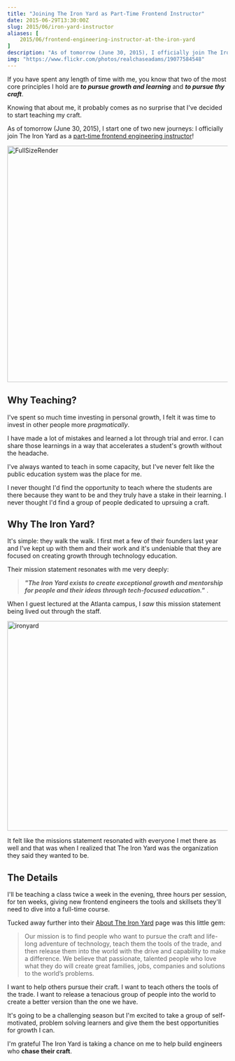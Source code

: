 ```yaml
---
title: "Joining The Iron Yard as Part-Time Frontend Instructor"
date: 2015-06-29T13:30:00Z
slug: 2015/06/iron-yard-instructor
aliases: [
    2015/06/frontend-engineering-instructor-at-the-iron-yard
]
description: "As of tomorrow (June 30, 2015), I officially join The Iron Yard as a part-time frontend engineering instructor."
img: "https://www.flickr.com/photos/realchaseadams/19077584548"
---
```


If you have spent any length of time with me, you know that two of the most core principles I hold are __*to pursue growth and learning*__ and __*to pursue thy craft*__.

Knowing that about me, it probably comes as no surprise that I've decided to start teaching my craft.

As of tomorrow (June 30, 2015), I start one of two new journeys: I officially join The Iron Yard as a [part-time frontend engineering instructor](http://theironyard.com/courses/part-time/front-end/)!

<a href="https://www.flickr.com/photos/realchaseadams/19077584548" title="FullSizeRender by Chase Adams, on Flickr"><img src="https://c1.staticflickr.com/1/264/19077584548_f4ea27fd2a_z.jpg" width="640" height="541" alt="FullSizeRender"></a>

## Why Teaching?

I've spent so much time investing in personal growth, I felt it was time to invest in other people more _pragmatically_.

I have made a lot of mistakes and learned a lot through trial and error. I can share those learnings in a way that accelerates a student's growth without the headache.

I've always wanted to teach in some capacity, but I've never felt like the public education system was the place for me.

I never thought I'd find the opportunity to teach where the students are there because they want to be and they truly have a stake in their learning. I never thought I'd find a group of people dedicated to uprsuing a craft.

## Why The Iron Yard?

It's simple: they walk the walk. I first met a few of their founders last year and I've kept up with them and their work and it's undeniable that they are focused on creating growth through technology education.

Their mission statement resonates with me very deeply:

>__*"The Iron Yard exists to create exceptional growth and mentorship for people and their ideas through tech-focused education."*__ .

When I guest lectured at the Atlanta campus, I _saw_ this mission statement being lived out through the staff.

<a href="https://www.flickr.com/photos/realchaseadams/19269022401" title="ironyard by Chase Adams, on Flickr"><img src="https://c1.staticflickr.com/1/309/19269022401_d6940757ca_z.jpg" width="640" height="480" class="full" alt="ironyard"></a>

It felt like the missions statement resonated with everyone I met there  as well and that was when I realized that The Iron Yard was the organization they said they wanted to be.

## The Details

I'll be teaching a class twice a week in the evening, three hours per session, for ten weeks, giving new frontend engineers the tools and skillsets they'll need to dive into a full-time course.

Tucked away further into their [About The Iron Yard](http://theironyard.com/about/) page was this little gem:

>  Our mission is to find people who want to pursue the craft and life-long adventure of technology, teach them the tools of the trade, and then release them into the world with the drive and capability to make a difference. We believe that passionate, talented people who love what they do will create great families, jobs, companies and solutions to the world’s problems.

I want to help others pursue their craft. I want to teach others the tools of the trade. I want to release a tenacious group of people into the world to create a better version than the one we have.

It's going to be a challenging season but I'm excited to take a group of self-motivated, problem solving learners and give them the best opportunities for growth I can.

I'm grateful The Iron Yard is taking a chance on me to help build engineers who __chase their craft__.
